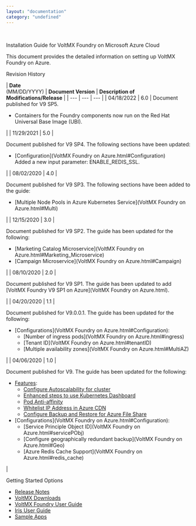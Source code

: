 ```yaml
---
layout: "documentation"
category: "undefined"
---
```

﻿   

Installation Guide for VoltMX Foundry on Microsoft Azure Cloud

This document provides the detailed information on setting up VoltMX Foundry on Azure.

Revision History

  
| **Date**  
(MM/DD/YYYY) | **Document Version** | **Description of Modifications/Release** |
| --- | --- | --- |
| 04/18/2022 | 6.0 | 
Document published for V9 SP5.

*   Containers for the Foundry components now run on the Red Hat Universal Base Image (UBI).

 |
| 11/29/2021 | 5.0 | 

Document published for V9 SP4. The following sections have been updated:

*   [Configuration](VoltMX Foundry on Azure.html#Configuration)  
    Added a new input parameter: ENABLE\_REDIS\_SSL.

 |
| 08/02/2020 | 4.0 | 

Document published for V9 SP3. The following sections have been added to the guide:

*   [Multiple Node Pools in Azure Kubernetes Service](VoltMX Foundry on Azure.html#Multi)

 |
| 12/15/2020 | 3.0 | 

Document published for V9 SP2. The guide has been updated for the following:

*   [Marketing Catalog Microservice](VoltMX Foundry on Azure.html#Marketing_Microservice)
*   [Campaign Microservice](VoltMX Foundry on Azure.html#Campaign)

 |
| 08/10/2020 | 2.0 | 

Document published for V9 SP1. The guide has been updated to add [VoltMX Foundry V9 SP1 on Azure](VoltMX Foundry on Azure.html).

 |
| 04/20/2020 | 1.1 | 

Document published for V9.0.0.1. The guide has been updated for the following:

*   [Configurations](VoltMX Foundry on Azure.html#Configuration):
    *   [Number of ingress pods](VoltMX Foundry on Azure.html#ingress)
    *   [Tenant ID](VoltMX Foundry on Azure.html#tenantID)
    *   [Multiple availability zones](VoltMX Foundry on Azure.html#MultiAZ)

 |
| 04/06/2020 | 1.0 | 

Document published for V9. The guide has been updated for the following:

*   [Features](Appendices.html):
    *   [Configure Autoscalability for cluster](Appendices.html#Autoscaling)
    *   [Enhanced steps to use Kubernetes Dashboard](Appendices.html#Kubernet)
    *   [Pod Anti-affinity](Appendices.html#Pod)
    *   [Whitelist IP Address in Azure CDN](Appendices.html#Whitelist)
    *   [Configure Backup and Restore for Azure File Share](Appendices.html#AFS)
*   [Configurations](VoltMX Foundry on Azure.html#Configuration):
    *   [Service Principle Object ID](VoltMX Foundry on Azure.html#servicePObj)
    *   [Configure geographically redundant backup](VoltMX Foundry on Azure.html#Geo)
    *   [Azure Redis Cache Support](VoltMX Foundry on Azure.html#redis_cache)

 |

Getting Started Options

*   [Release Notes](http://opensource.voltmxtechsw.com/volt-mx-docs/voltmxlibrary/voltmxfoundry/voltmx_foundry_release_notes/Default.html)
*   [VoltMX Downloads](https://community.voltmx.com/downloads)
*   [VoltMX Foundry User Guide](http://opensource.voltmxtechsw.com/volt-mx-docs/voltmxlibrary/voltmxfoundry/voltmx_foundry_user_guide/Default.html)
*   [Iris User Guide](http://opensource.voltmxtechsw.com/volt-mx-docs/voltmxlibrary/iris/iris_user_guide/Default.html)
*   [Sample Apps](https://github.com/voltmx/)
